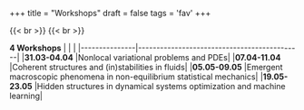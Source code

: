 +++
title = "Workshops"
draft = false
tags = 'fav'
+++


{{< br >}}
{{< br >}}


**4 Workshops**
|               |                                             |
|---------------|---------------------------------------------|
|**31.03-04.04**	|Nonlocal variational problems and PDEs|
|**07.04-11.04**	|Coherent structures and (in)stabilities in fluids|
|**05.05-09.05**	|Emergent macroscopic phenomena in non-equilibrium statistical mechanics|
|**19.05-23.05**	|Hidden structures in dynamical systems optimization and machine learning|
